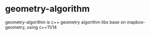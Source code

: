 # geometry-algorithm
geometry-algorithm is c++ geometry algorithm libs base on mapbox-geometry, using c++11/14

